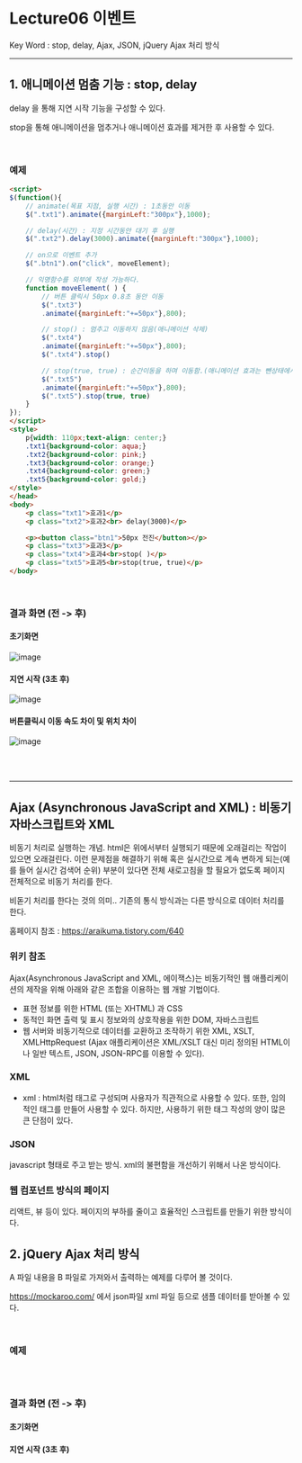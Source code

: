 # Lecture06 이벤트
Key Word : stop, delay, Ajax, JSON, jQuery Ajax 처리 방식

<hr/>

 ## 1. 애니메이션 멈춤 기능 : stop, delay
 
  delay 을 통해 지연 시작 기능을 구성할 수 있다.    
     
  stop을 통해 애니메이션을 멈추거나 애니메이션 효과를 제거한 후 사용할 수 있다.

<br>

### 예제

```html
<script>
$(function(){
    // animate(목표 지점, 실행 시간) : 1초동안 이동
	$(".txt1").animate({marginLeft:"300px"},1000);

    // delay(시간) : 지정 시간동안 대기 후 실행
	$(".txt2").delay(3000).animate({marginLeft:"300px"},1000);

    // on으로 이벤트 추가
	$(".btn1").on("click", moveElement);

    // 익명함수를 외부에 작성 가능하다.
	function moveElement( ) {
        // 버튼 클릭시 50px 0.8초 동안 이동
		$(".txt3")
		.animate({marginLeft:"+=50px"},800);

        // stop() : 멈추고 이동하지 않음(애니메이션 삭제)
		$(".txt4")
		.animate({marginLeft:"+=50px"},800);
		$(".txt4").stop()

        // stop(true, true) : 순간이동을 하며 이동함.(애니메이션 효과는 뺀상태에서 이동 가능)
		$(".txt5")
		.animate({marginLeft:"+=50px"},800);
		$(".txt5").stop(true, true)
	}
});
</script>
<style>
	p{width: 110px;text-align: center;}
	.txt1{background-color: aqua;}
	.txt2{background-color: pink;}
	.txt3{background-color: orange;}
	.txt4{background-color: green;}
	.txt5{background-color: gold;}
</style>
</head>
<body>
	<p class="txt1">효과1</p>
	<p class="txt2">효과2<br> delay(3000)</p>

	<p><button class="btn1">50px 전진</button></p>
	<p class="txt3">효과3</p>
	<p class="txt4">효과4<br>stop( )</p>
	<p class="txt5">효과5<br>stop(true, true)</p>
</body>
```

<br>

### 결과 화면 (전 -> 후)

#### 초기화면
![image](https://user-images.githubusercontent.com/84966961/136121477-2e844466-392d-43c1-a496-91b723f1e143.png)

#### 지연 시작 (3초 후)
![image](https://user-images.githubusercontent.com/84966961/136122213-226eb7ea-2863-4e3b-b11d-2026ca3af99a.png)

#### 버튼클릭시 이동 속도 차이 및 위치 차이
![image](https://user-images.githubusercontent.com/84966961/136122818-743487a3-e44e-4904-9522-067a5670c598.png)



<br><br><hr/>

## Ajax (Asynchronous JavaScript and XML) : 비동기 자바스크립트와 XML
   
비동기 처리로 실행하는 개념. html은 위에서부터 실행되기 때문에 오래걸리는 작업이 있으면 오래걸린다. 이런 문제점을 해결하기 위해 혹은 실시간으로 계속 변하게 되는(예를 들어 실시간 검색어 순위) 부분이 있다면 전체 새로고침을 할 필요가 없도록 페이지 전체적으로 비동기 처리를 한다.   
   
 비돋기 처리를 한다는 것의 의미.. 기존의 통식 방식과는 다른 방식으로 데이터 처리를 한다.    
    
홈페이지 참조 : https://araikuma.tistory.com/640

### 위키 참조
   
Ajax(Asynchronous JavaScript and XML, 에이잭스)는 비동기적인 웹 애플리케이션의 제작을 위해 아래와 같은 조합을 이용하는 웹 개발 기법이다.
   
 - 표현 정보를 위한 HTML (또는 XHTML) 과 CSS
 - 동적인 화면 출력 및 표시 정보와의 상호작용을 위한 DOM, 자바스크립트
 - 웹 서버와 비동기적으로 데이터를 교환하고 조작하기 위한 XML, XSLT, XMLHttpRequest (Ajax 애플리케이션은 XML/XSLT 대신 미리 정의된 HTML이나 일반 텍스트, JSON, JSON-RPC를 이용할 수 있다).

### XML
   
 - xml : html처럼 태그로 구성되며 사용자가 직관적으로 사용할 수 있다. 또한, 임의적인 태그를 만들어 사용할 수 있다. 하지만, 사용하기 위한 태그 작성의 양이 많은 큰 단점이 있다.
   
### JSON
   
 javascript 형태로 주고 받는 방식. xml의 불편함을 개선하기 위해서 나온 방식이다.
   
   
### 웹 컴포넌트 방식의 페이지
   
 리액트, 뷰 등이 있다. 페이지의 부하를 줄이고 효율적인 스크립트를 만들기 위한 방식이다.
    


 ## 2. jQuery Ajax 처리 방식
 
 A 파일 내용을 B 파일로 가져와서 출력하는 예제를 다루어 볼 것이다.
 
 https://mockaroo.com/ 에서 json파일 xml 파일 등으로 샘플 데이터를 받아볼 수 있다.

<br>

### 예제

```html

```

<br>

### 결과 화면 (전 -> 후)

#### 초기화면


#### 지연 시작 (3초 후)




